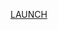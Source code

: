 [LAUNCH](https://altermarkive.github.io/map-optimal-area-to-commute-from-to-two-selected-locations/)
